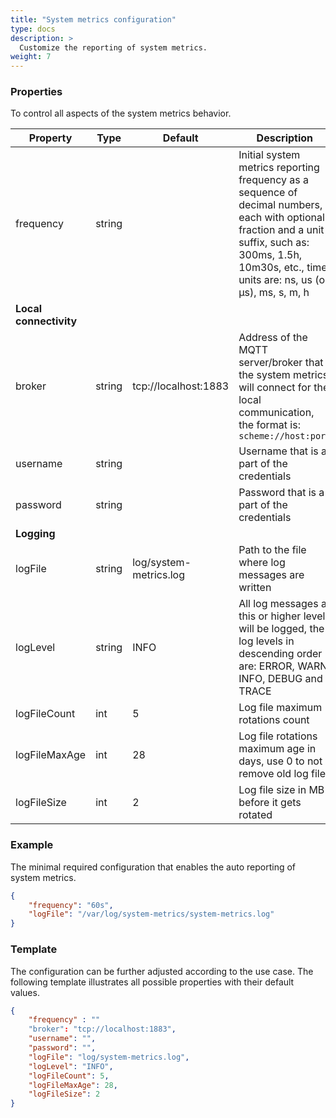 ```yaml
---
title: "System metrics configuration"
type: docs
description: >
  Customize the reporting of system metrics.
weight: 7
---
```


### Properties

To control all aspects of the system metrics behavior.

| Property | Type | Default | Description |
| - | - | - | - |
| frequency | string | | Initial system metrics reporting frequency as a sequence of decimal numbers, each with optional fraction and a unit suffix, such as: 300ms, 1.5h, 10m30s, etc., time units are: ns, us (or µs), ms, s, m, h |
| **Local connectivity** | | | |
| broker | string | tcp://localhost:1883 | Address of the MQTT server/broker that the system metrics will connect for the local communication, the format is: `scheme://host:port` |
| username | string | | Username that is a part of the credentials |
| password | string | | Password that is a part of the credentials |
| **Logging** | | | |
| logFile | string | log/system-metrics.log | Path to the file where log messages are written |
| logLevel | string | INFO | All log messages at this or higher level will be logged, the log levels in descending order are: ERROR, WARN, INFO, DEBUG and TRACE |
| logFileCount | int | 5 | Log file maximum rotations count |
| logFileMaxAge | int | 28 | Log file rotations maximum age in days, use 0 to not remove old log files |
| logFileSize | int | 2 | Log file size in MB before it gets rotated |

### Example

The minimal required configuration that enables the auto reporting of system metrics.

```json
{
    "frequency": "60s",
    "logFile": "/var/log/system-metrics/system-metrics.log"
}
```

### Template

The configuration can be further adjusted according to the use case.
The following template illustrates all possible properties with their default values.

```json
{
    "frequency" : ""
    "broker": "tcp://localhost:1883",
    "username": "",
    "password": "",
    "logFile": "log/system-metrics.log",
    "logLevel": "INFO",
    "logFileCount": 5,
    "logFileMaxAge": 28,
    "logFileSize": 2
}
```
